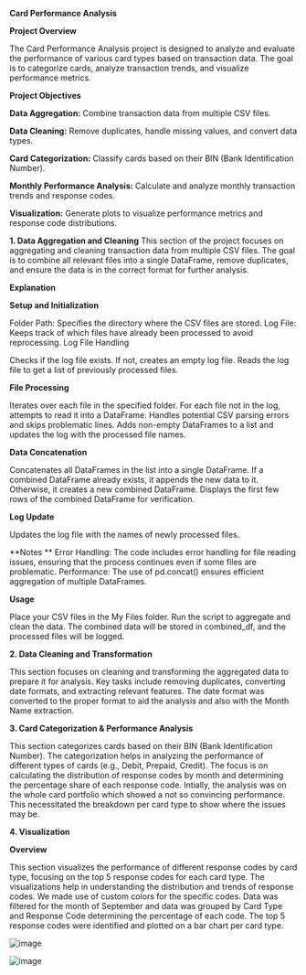 **Card Performance Analysis**

****Project Overview****

The Card Performance Analysis project is designed to analyze and evaluate the performance of various card types based on transaction data. The goal is to categorize cards, analyze transaction trends, and visualize performance metrics.

**Project Objectives**

**Data Aggregation:**  Combine transaction data from multiple CSV files.

**Data Cleaning:** Remove duplicates, handle missing values, and convert data types.

**Card Categorization:** Classify cards based on their BIN (Bank Identification Number).

**Monthly Performance Analysis:** Calculate and analyze monthly transaction trends and response codes.

**Visualization:** Generate plots to visualize performance metrics and response code distributions.


**1. Data Aggregation and Cleaning**
This section of the project focuses on aggregating and cleaning transaction data from multiple CSV files. The goal is to combine all relevant files into a single DataFrame, remove duplicates, and ensure the data is in the correct format for further analysis.

**Explanation**

**Setup and Initialization**

Folder Path: Specifies the directory where the CSV files are stored.
Log File: Keeps track of which files have already been processed to avoid reprocessing.
Log File Handling

Checks if the log file exists. If not, creates an empty log file.
Reads the log file to get a list of previously processed files.

**File Processing**

Iterates over each file in the specified folder.
For each file not in the log, attempts to read it into a DataFrame.
Handles potential CSV parsing errors and skips problematic lines.
Adds non-empty DataFrames to a list and updates the log with the processed file names.

**Data Concatenation**

Concatenates all DataFrames in the list into a single DataFrame.
If a combined DataFrame already exists, it appends the new data to it. Otherwise, it creates a new combined DataFrame.
Displays the first few rows of the combined DataFrame for verification.

**Log Update**

Updates the log file with the names of newly processed files.

**Notes
**
Error Handling: The code includes error handling for file reading issues, ensuring that the process continues even if some files are problematic.
Performance: The use of pd.concat() ensures efficient aggregation of multiple DataFrames.

**Usage**

Place your CSV files in the My Files folder.
Run the script to aggregate and clean the data. The combined data will be stored in combined_df, and the processed files will be logged.

**2. Data Cleaning and Transformation**

This section focuses on cleaning and transforming the aggregated data to prepare it for analysis. Key tasks include removing duplicates, converting date formats, and extracting relevant features. The date format was converted to the proper format to aid the analysis and also with the Month Name extraction.

**3. Card Categorization & Performance Analysis**

This section categorizes cards based on their BIN (Bank Identification Number). The categorization helps in analyzing the performance of different types of cards (e.g., Debit, Prepaid, Credit). The focus is on calculating the distribution of response codes by month and determining the percentage share of each response code. Intially, the analysis was on the whole card portfolio which showed a not so convincing performance. This necessitated the breakdown per card type to show where the issues may be.

**4. Visualization**

**Overview**

This section visualizes the performance of different response codes by card type, focusing on the top 5 response codes for each card type. The visualizations help in understanding the distribution and trends of response codes. We made use of custom colors for the specific codes. Data was filtered for the month of September and data was grouped by Card Type and Response Code determining the percentage of each code. The top 5 response codes were identified and plotted on a bar chart per card type.


![image](https://github.com/user-attachments/assets/fd2a8692-4d26-4e28-9f53-a3dcd4282f92)

![image](https://github.com/user-attachments/assets/33d465cd-57d9-4356-89c2-0be29a7366d6)



